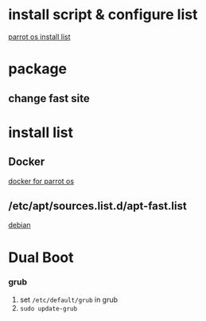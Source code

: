 # install script & configure list
[parrot os install list](install.sh)
# package

## change fast site

# install list

## Docker
[docker for parrot os](https://gist.github.com/nuga99/dd5ac250b4c98154b5065d8affec7b49)

## /etc/apt/sources.list.d/apt-fast.list
[debian](https://github.com/ilikenwf/apt-fast#debian-and-derivates)

# Dual Boot

### grub
1. set `/etc/default/grub` in grub
2. `sudo update-grub`

